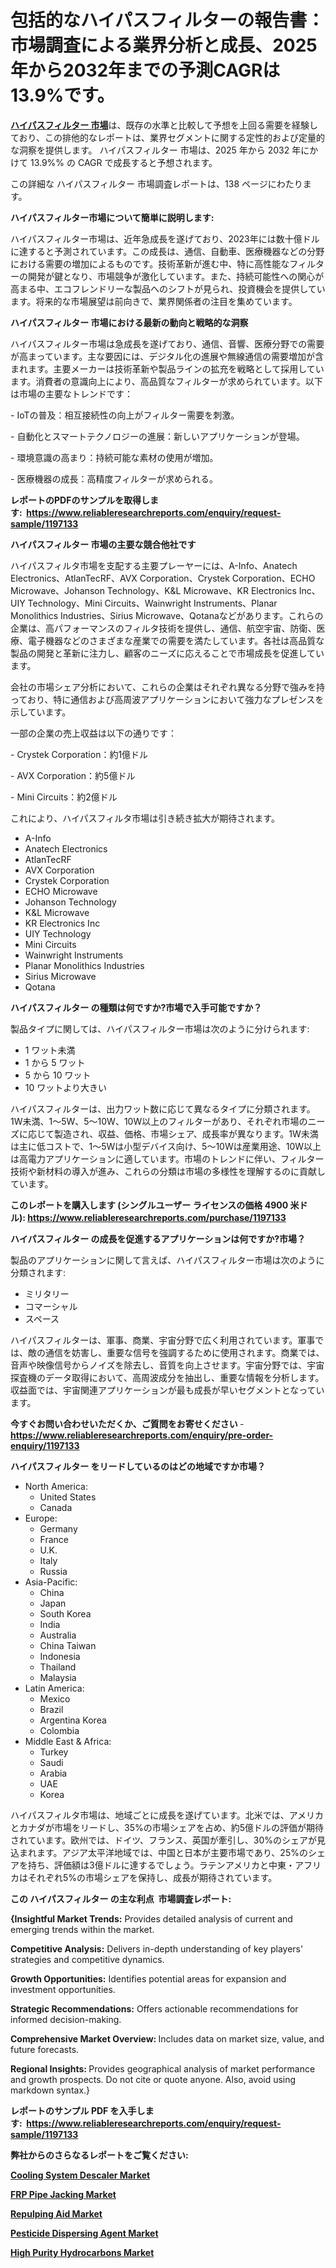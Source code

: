 <p><h1>包括的なハイパスフィルターの報告書：市場調査による業界分析と成長、2025年から2032年までの予測CAGRは13.9%です。</h1></p><p data-sourcepos="1:1-1:157"><strong><a href="https://www.reliableresearchreports.com/high-pass-filters-r1197133?utm_campaign=110&utm_medium=36&utm_source=Github&utm_content=ia&utm_term=01022025&utm_id=high-pass-filters">ハイパスフィルター 市場</a></strong>は、既存の水準と比較して予想を上回る需要を経験しており、この排他的なレポートは、業界セグメントに関する定性的および定量的な洞察を提供します。 ハイパスフィルター 市場は、2025 年から 2032 年にかけて 13.9%% の CAGR で成長すると予想されます。</p>
<p data-sourcepos="3:1-3:50">この詳細な ハイパスフィルター 市場調査レポートは、138 ページにわたります。</p>
<p><strong>ハイパスフィルター市場について簡単に説明します:</strong></p>
<p><p>ハイパスフィルター市場は、近年急成長を遂げており、2023年には数十億ドルに達すると予測されています。この成長は、通信、自動車、医療機器などの分野における需要の増加によるものです。技術革新が進む中、特に高性能なフィルターの開発が鍵となり、市場競争が激化しています。また、持続可能性への関心が高まる中、エコフレンドリーな製品へのシフトが見られ、投資機会を提供しています。将来的な市場展望は前向きで、業界関係者の注目を集めています。</p></p>
<p><strong>ハイパスフィルター 市場における最新の動向と戦略的な洞察</strong></p>
<p><p>ハイパスフィルター市場は急成長を遂げており、通信、音響、医療分野での需要が高まっています。主な要因には、デジタル化の進展や無線通信の需要増加が含まれます。主要メーカーは技術革新や製品ラインの拡充を戦略として採用しています。消費者の意識向上により、高品質なフィルターが求められています。以下は市場の主要なトレンドです：</p><p>- IoTの普及：相互接続性の向上がフィルター需要を刺激。</p><p>- 自動化とスマートテクノロジーの進展：新しいアプリケーションが登場。</p><p>- 環境意識の高まり：持続可能な素材の使用が増加。</p><p>- 医療機器の成長：高精度フィルターが求められる。</p></p>
<p><strong>レポートのPDFのサンプルを取得します</strong><strong>:&nbsp;&nbsp;<a href="https://www.reliableresearchreports.com/enquiry/request-sample/1197133?utm_campaign=110&utm_medium=36&utm_source=Github&utm_content=ia&utm_term=01022025&utm_id=high-pass-filters">https://www.reliableresearchreports.com/enquiry/request-sample/1197133</a></strong></p>
<p><strong>ハイパスフィルター 市場の主要な競合他社です</strong></p>
<p><p>ハイパスフィルタ市場を支配する主要プレーヤーには、A-Info、Anatech Electronics、AtlanTecRF、AVX Corporation、Crystek Corporation、ECHO Microwave、Johanson Technology、K&L Microwave、KR Electronics Inc、UIY Technology、Mini Circuits、Wainwright Instruments、Planar Monolithics Industries、Sirius Microwave、Qotanaなどがあります。これらの企業は、高パフォーマンスのフィルタ技術を提供し、通信、航空宇宙、防衛、医療、電子機器などのさまざまな産業での需要を満たしています。各社は高品質な製品の開発と革新に注力し、顧客のニーズに応えることで市場成長を促進しています。</p><p>会社の市場シェア分析において、これらの企業はそれぞれ異なる分野で強みを持っており、特に通信および高周波アプリケーションにおいて強力なプレゼンスを示しています。</p><p>一部の企業の売上収益は以下の通りです：</p><p>- Crystek Corporation：約1億ドル</p><p>- AVX Corporation：約5億ドル</p><p>- Mini Circuits：約2億ドル</p><p>これにより、ハイパスフィルタ市場は引き続き拡大が期待されます。</p></p>
<p><ul><li>A-Info</li><li>Anatech Electronics</li><li>AtlanTecRF</li><li>AVX Corporation</li><li>Crystek Corporation</li><li>ECHO Microwave</li><li>Johanson Technology</li><li>K&L Microwave</li><li>KR Electronics Inc</li><li>UIY Technology</li><li>Mini Circuits</li><li>Wainwright Instruments</li><li>Planar Monolithics Industries</li><li>Sirius Microwave</li><li>Qotana</li></ul></p>
<p><strong>ハイパスフィルター の種類は何ですか?市場で入手可能ですか？</strong></p>
<p>製品タイプに関しては、ハイパスフィルター市場は次のように分けられます:</p>
<p><ul><li>1 ワット未満</li><li>1 から 5 ワット</li><li>5 から 10 ワット</li><li>10 ワットより大きい</li></ul></p>
<p><p>ハイパスフィルターは、出力ワット数に応じて異なるタイプに分類されます。1W未満、1～5W、5～10W、10W以上のフィルターがあり、それぞれ市場のニーズに応じて製造され、収益、価格、市場シェア、成長率が異なります。1W未満は主に低コストで、1～5Wは小型デバイス向け、5～10Wは産業用途、10W以上は高電力アプリケーションに適しています。市場のトレンドに伴い、フィルター技術や新材料の導入が進み、これらの分類は市場の多様性を理解するのに貢献しています。</p></p>
<p><strong>このレポートを購入します (シングルユーザー ライセンスの価格 4900 米ドル):&nbsp;<a href="https://www.reliableresearchreports.com/purchase/1197133?utm_campaign=110&utm_medium=36&utm_source=Github&utm_content=ia&utm_term=01022025&utm_id=high-pass-filters">https://www.reliableresearchreports.com/purchase/1197133</a></strong></p>
<p><strong>ハイパスフィルター の成長を促進するアプリケーションは何ですか?市場？</strong></p>
<p>製品のアプリケーションに関して言えば、ハイパスフィルター市場は次のように分類されます:</p>
<p><ul><li>ミリタリー</li><li>コマーシャル</li><li>スペース</li></ul></p>
<p><p>ハイパスフィルターは、軍事、商業、宇宙分野で広く利用されています。軍事では、敵の通信を妨害し、重要な信号を強調するために使用されます。商業では、音声や映像信号からノイズを除去し、音質を向上させます。宇宙分野では、宇宙探査機のデータ取得において、高周波成分を抽出し、重要な情報を分析します。収益面では、宇宙関連アプリケーションが最も成長が早いセグメントとなっています。</p></p>
<p><strong>今すぐお問い合わせいただくか、ご質問をお寄せください</strong><strong>&nbsp;</strong>-<strong><a href="https://www.reliableresearchreports.com/enquiry/pre-order-enquiry/1197133?utm_campaign=110&utm_medium=36&utm_source=Github&utm_content=ia&utm_term=01022025&utm_id=high-pass-filters">https://www.reliableresearchreports.com/enquiry/pre-order-enquiry/1197133</a></strong></p>
<p><strong>ハイパスフィルター をリードしているのはどの地域ですか市場？</strong></p>
<p><ul>
    <li>
        North America:
        <ul>
            <li>United States</li>
            <li>Canada</li>
        </ul>
    </li>
    <li>
        Europe:
        <ul>
            <li>Germany</li>
            <li>France</li>
            <li>U.K.</li>
            <li>Italy</li>
            <li>Russia</li>
        </ul>
    </li>
    <li>
        Asia-Pacific:
        <ul>
            <li>China</li>
            <li>Japan</li>
            <li>South Korea</li>
            <li>India</li>
            <li>Australia</li>
            <li>China Taiwan</li>
            <li>Indonesia</li>
            <li>Thailand</li>
            <li>Malaysia</li>
        </ul>
    </li>
    <li>
        Latin America:
        <ul>
            <li>Mexico</li>
            <li>Brazil</li>
            <li>Argentina Korea</li>
            <li>Colombia</li>
        </ul>
    </li>
    <li>
        Middle East & Africa:
        <ul>
            <li>Turkey</li>
            <li>Saudi</li>
            <li>Arabia</li>
            <li>UAE</li>
            <li>Korea</li>
        </ul>
    </li>
    </ul></p>
<p><p>ハイパスフィルタ市場は、地域ごとに成長を遂げています。北米では、アメリカとカナダが市場をリードし、35%の市場シェアを占め、約5億ドルの評価が期待されています。欧州では、ドイツ、フランス、英国が牽引し、30%のシェアが見込まれます。アジア太平洋地域では、中国と日本が主要市場であり、25%のシェアを持ち、評価額は3億ドルに達するでしょう。ラテンアメリカと中東・アフリカはそれぞれ5%の市場シェアを保持し、成長が期待されています。</p></p>
<p><strong>この ハイパスフィルター の主な利点&nbsp; 市場調査レポート:</strong></p>
<p><strong>{Insightful Market Trends:</strong> Provides detailed analysis of current and emerging trends within the market.</p>
<p><strong>Competitive Analysis:</strong> Delivers in-depth understanding of key players' strategies and competitive dynamics.</p>
<p><strong>Growth Opportunities:</strong> Identifies potential areas for expansion and investment opportunities.</p>
<p><strong>Strategic Recommendations:</strong> Offers actionable recommendations for informed decision-making.</p>
<p><strong>Comprehensive Market Overview: </strong>Includes data on market size, value, and future forecasts.</p>
<p><strong>Regional Insights: </strong>Provides geographical analysis of market performance and growth prospects. Do not cite or quote anyone. Also, avoid using markdown syntax.}</p>
<p><strong>レポートのサンプル PDF を入手します:&nbsp;</strong><strong>&nbsp;<a href="https://www.reliableresearchreports.com/enquiry/request-sample/1197133?utm_campaign=110&utm_medium=36&utm_source=Github&utm_content=ia&utm_term=01022025&utm_id=high-pass-filters">https://www.reliableresearchreports.com/enquiry/request-sample/1197133</a></strong></p>
<p></p>
<p></p>
<p></p>
<p></p>
<p><strong>弊社からのさらなるレポートをご覧ください:</strong></p>
<p><strong><p><a href="https://github.com/janraimondo83/Market-Research-Report-List-1/blob/main/cooling-system-descaler-market.md?utm_campaign=110&utm_medium=36&utm_source=Github&utm_content=ia&utm_term=01022025&utm_id=high-pass-filters">Cooling System Descaler Market</a></p><p><a href="https://github.com/sholympia197070/Market-Research-Report-List-1/blob/main/frp-pipe-jacking-market.md?utm_campaign=110&utm_medium=36&utm_source=Github&utm_content=ia&utm_term=01022025&utm_id=high-pass-filters">FRP Pipe Jacking Market</a></p><p><a href="https://github.com/aiexisaliwan/Market-Research-Report-List-1/blob/main/repulping-aid-market.md?utm_campaign=110&utm_medium=36&utm_source=Github&utm_content=ia&utm_term=01022025&utm_id=high-pass-filters">Repulping Aid Market</a></p><p><a href="https://github.com/philaphindo/Market-Research-Report-List-1/blob/main/pesticide-dispersing-agent-market.md?utm_campaign=110&utm_medium=36&utm_source=Github&utm_content=ia&utm_term=01022025&utm_id=high-pass-filters">Pesticide Dispersing Agent Market</a></p><p><a href="https://github.com/techerghalim/Market-Research-Report-List-1/blob/main/high-purity-hydrocarbons-market.md?utm_campaign=110&utm_medium=36&utm_source=Github&utm_content=ia&utm_term=01022025&utm_id=high-pass-filters">High Purity Hydrocarbons Market</a></p></strong></p>